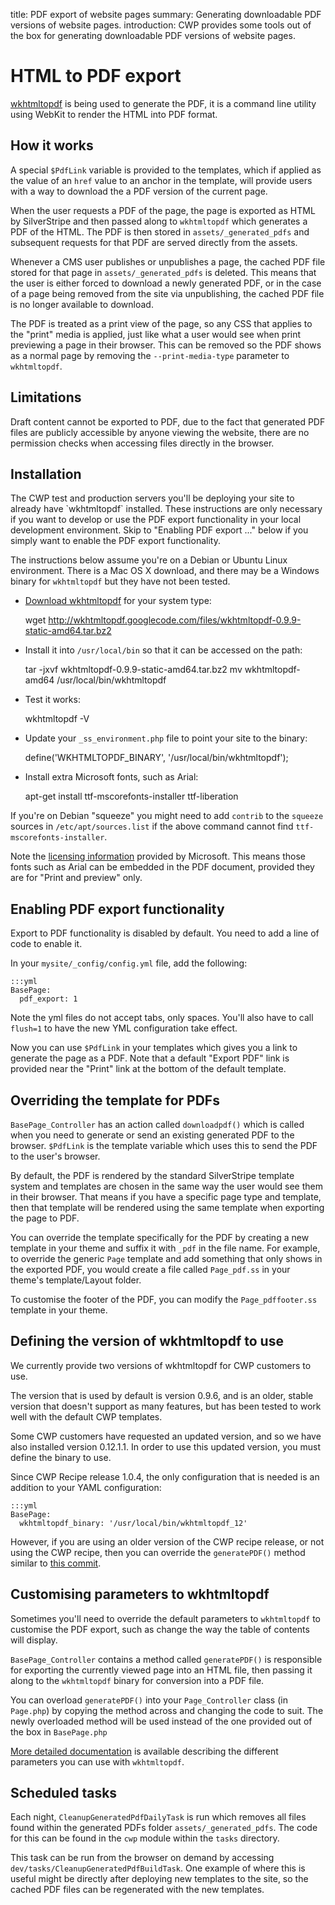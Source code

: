 title: PDF export of website pages
summary: Generating downloadable PDF versions of website pages.
introduction: CWP provides some tools out of the box for generating downloadable PDF versions of website pages.

# HTML to PDF export

[wkhtmltopdf](http://code.google.com/p/wkhtmltopdf/) is being used to generate the PDF, it is a command line utility
using WebKit to render the HTML into PDF format.

## How it works

A special `$PdfLink` variable is provided to the templates, which if applied as the value of an `href` value to an
anchor in the template, will provide users with a way to download the a PDF version of the current page.

When the user requests a PDF of the page, the page is exported as HTML by SilverStripe and then passed along to
`wkhtmltopdf` which generates a PDF of the HTML. The PDF is then stored in `assets/_generated_pdfs` and subsequent
requests for that PDF are served directly from the assets.

Whenever a CMS user publishes or unpublishes a page, the cached PDF file stored for that page in
`assets/_generated_pdfs` is deleted. This means that the user is either forced to download a newly generated PDF, or in
the case of a page being removed from the site via unpublishing, the cached PDF file is no longer available to download.

The PDF is treated as a print view of the page, so any CSS that applies to the "print" media is applied, just like what
a user would see when print previewing a page in their browser. This can be removed so the PDF shows as a normal page
by removing the `--print-media-type` parameter to `wkhtmltopdf`.

## Limitations

Draft content cannot be exported to PDF, due to the fact that generated PDF files are publicly accessible by anyone
viewing the website, there are no permission checks when accessing files directly in the browser.

## Installation

<div class="notice" markdown='1'>
The CWP test and production servers you'll be deploying your site to already have `wkhtmltopdf` installed.
These instructions are only necessary if you want to develop or use the PDF export functionality in your local
development environment. Skip to "Enabling PDF export ..." below if you simply want to enable the PDF export
functionality.

The instructions below assume you're on a Debian or Ubuntu Linux environment.
There is a Mac OS X download, and there may be a Windows binary for `wkhtmltopdf` but they have not been tested.
</div>

* [Download wkhtmltopdf](http://code.google.com/p/wkhtmltopdf/downloads/list) for your system type:

	wget http://wkhtmltopdf.googlecode.com/files/wkhtmltopdf-0.9.9-static-amd64.tar.bz2

* Install it into `/usr/local/bin` so that it can be accessed on the path:

	tar -jxvf wkhtmltopdf-0.9.9-static-amd64.tar.bz2
	mv wkhtmltopdf-amd64 /usr/local/bin/wkhtmltopdf

* Test it works:

	wkhtmltopdf -V

* Update your `_ss_environment.php` file to point your site to the binary:

	define('WKHTMLTOPDF_BINARY', '/usr/local/bin/wkhtmltopdf');

* Install extra Microsoft fonts, such as Arial:

	apt-get install ttf-mscorefonts-installer ttf-liberation

If you're on Debian "squeeze" you might need to add `contrib` to the `squeeze` sources in `/etc/apt/sources.list` if
the above command cannot find `ttf-mscorefonts-installer`.

Note the [licensing information](http://www.microsoft.com/typography/RedistributionFAQ.mspx) provided by Microsoft.
This means those fonts such as Arial can be embedded in the PDF document, provided they are for "Print and preview"
only.

## Enabling PDF export functionality

Export to PDF functionality is disabled by default. You need to add a line of code to enable it.

In your `mysite/_config/config.yml` file, add the following:

	:::yml
	BasePage:
	  pdf_export: 1

Note the yml files do not accept tabs, only spaces. You'll also have to call `flush=1` to have the new YML configuration
take effect.

Now you can use `$PdfLink` in your templates which gives you a link to generate the page as a PDF.
Note that a default "Export PDF" link is provided near the "Print" link at the bottom of the default template.

## Overriding the template for PDFs

`BasePage_Controller` has an action called `downloadpdf()` which is called when you need to generate or send an existing
generated PDF to the browser. `$PdfLink` is the template variable which uses this to send the PDF to the user's browser.

By default, the PDF is rendered by the standard SilverStripe template system and templates are chosen in the same way
the user would see them in their browser. That means if you have a specific page type and template, then that template
will be rendered using the same template when exporting the page to PDF.

You can override the template specifically for the PDF by creating a new template in your theme and suffix it
with `_pdf` in the file name. For example, to override the generic `Page` template and add something that only
shows in the exported PDF, you would create a file called `Page_pdf.ss` in your theme's template/Layout
folder.

To customise the footer of the PDF, you can modify the `Page_pdffooter.ss` template in your theme.

## Defining the version of wkhtmltopdf to use

We currently provide two versions of wkhtmltopdf for CWP customers to use.

The version that is used by default is version 0.9.6, and is an older, stable version that doesn't support as many
features, but has been tested to work well with the default CWP templates.

Some CWP customers have requested an updated version, and so we have also installed version 0.12.1.1. In order to use
this updated version, you must define the binary to use.

Since CWP Recipe release 1.0.4, the only configuration that is needed is an addition to your YAML configuration:

	:::yml
	BasePage:
	  wkhtmltopdf_binary: '/usr/local/bin/wkhtmltopdf_12'

However, if you are using an older version of the CWP recipe release, or not using the CWP recipe, then you can override
the `generatePDF()` method similar to
[this commit](https://gitlab.cwp.govt.nz/cwp/cwp/commit/21201d0b477430a6867e4307bab12c3e94e1c26b).

## Customising parameters to wkhtmltopdf

Sometimes you'll need to override the default parameters to `wkhtmltopdf` to customise the PDF export, such as change
the way the table of contents will display.

`BasePage_Controller` contains a method called `generatePDF()` is responsible for exporting the currently viewed page
into an HTML file, then passing it along to the `wkhtmltopdf` binary for conversion into a PDF file.

You can overload `generatePDF()` into your `Page_Controller` class (in `Page.php`) by copying the method across and
changing the code to suit. The newly overloaded method will be used instead of the one provided out of the box in
`BasePage.php`

[More detailed documentation](http://madalgo.au.dk/~jakobt/wkhtmltoxdoc/wkhtmltopdf-0.9.9-doc.html)
is available describing the different parameters you can use with `wkhtmltopdf`.

## Scheduled tasks

Each night, `CleanupGeneratedPdfDailyTask` is run which removes all files found within the generated PDFs folder
`assets/_generated_pdfs`. The code for this can be found in the `cwp` module within the `tasks` directory.

This task can be run from the browser on demand by accessing `dev/tasks/CleanupGeneratedPdfBuildTask`.
One example of where this is useful might be directly after deploying new templates to the site, so the cached
PDF files can be regenerated with the new templates.
